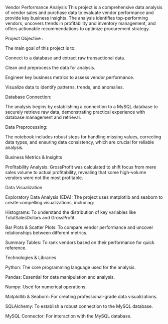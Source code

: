 Vendor Performance Analysis 
This project is a comprehensive data analysis of vendor sales and purchase data to evaluate vendor performance and provide key business insights. The analysis identifies top-performing vendors, uncovers trends in profitability and inventory management, and offers actionable recommendations to optimize procurement strategy.



Project Objective :

   The main goal of this project is to:

   Connect to a database and extract raw transactional data.

   Clean and preprocess the data for analysis.

   Engineer key business metrics to assess vendor performance.

   Visualize data to identify patterns, trends, and anomalies.



Database Connection:

  The analysis begins by establishing a connection to a MySQL database to securely retrieve raw data, demonstrating practical experience with database management and retrieval.

Data Preprocessing:

The notebook includes robust steps for handling missing values, correcting data types, and ensuring data consistency, which are crucial for reliable analysis.

Business Metrics & Insights


Profitability Analysis: GrossProfit was calculated to shift focus from mere sales volume to actual profitability, revealing that some high-volume vendors were not the most profitable.



Data Visualization

   Exploratory Data Analysis (EDA): The project uses matplotlib and seaborn to create compelling visualizations, including:

   Histograms: To understand the distribution of key variables like TotalSalesDollars and GrossProfit.

   Bar Plots & Scatter Plots: To compare vendor performance and uncover relationships between different metrics.

   Summary Tables: To rank vendors based on their performance for quick reference.


Technologies & Libraries

   Python: The core programming language used for the analysis.

   Pandas: Essential for data manipulation and analysis.

   Numpy: Used for numerical operations.

   Matplotlib & Seaborn: For creating professional-grade data visualizations.

   SQLAlchemy: To establish a robust connection to the MySQL database.

MySQL Connector: For interaction with the MySQL database.

